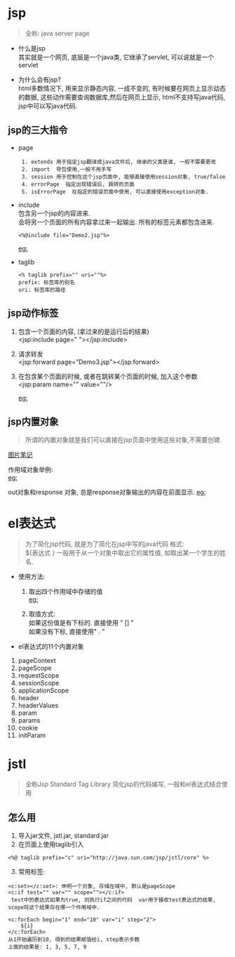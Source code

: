 # jsp
> 全称: java server page      
* 什么是jsp        
  其实就是一个网页, 底层是一个java类, 它继承了servlet, 可以说就是一个servlet
  
* 为什么会有jsp?      
html多数情况下, 用来显示静态内容, 一成不变的, 有时候要在网页上显示动态的数据,
这些动作需要查询数据库,然后在网页上显示, html不支持写java代码,
jsp中可以写java代码.

## jsp的三大指令
*  page     

        1. extends 用于指定jsp翻译成java文件后, 继承的父类是谁, 一般不需要更改
        2. import  导包使用,一般不用手写
        3. session 用于控制在这个jsp页面中, 能够直接使用session对象, true/false
        4. errorPage  指定出现错误后, 跳转的页面
        5. isErrorPage  在指定的错误页面中使用, 可以直接使用exception对象.
        
* include       
  包含另一个jsp的内容进来.        
  会将另一个页面的所有内容拿过来一起输出. 所有的标签元素都包含进来.
  ```
  <%@include file="Demo2.jsp"%>
  ```
  [eg:](file:///G:\cache\idea\java\jspDemo\src\main\webapp\page&include\Demo1.jsp)

  
*  taglib       
   ```
   <% taglib prefix="" uri=""%> 
   prefix: 标签库的别名
   uri: 标签库的路径
   ```
   
## jsp动作标签
1. 包含一个页面的内容, (拿过来的是运行后的结果)      
   <jsp:include page=" "></jsp:include>
2. 请求转发      
   <jsp:forward page="Demo3.jsp"></jsp:forward>
3. 在包含某个页面的时候, 或者在跳转某个页面的时候, 加入这个参数     
   <jsp:param name="" value=""/>
   
   [eg: ](file:///G:\cache\idea\java\jspDemo\src\main\webapp\jsp_action\Demo1.jsp)

## jsp内置对象
> 所谓的内置对象就是我们可以直接在jsp页面中使用这些对象,不需要创建.       

   [图片笔记](file:///G:\cache\idea\java\jspDemo\Snipaste_2020-01-02_18-32-02.png)          

作用域对象举例:        
[eg: ](file:///G:\cache\idea\java\jspDemo\src\main\webapp\builtInObject\Demo1.jsp)          

out对象和response 对象, 总是response对象输出的内容在前面显示. 
[eg:](file:///G:\cache\idea\java\jspDemo\src\main\webapp\builtInObject\Demo4.jsp)



# el表达式
> 为了简化jsp代码, 就是为了简化在jsp中写的java代码
格式:         
${表达式 }     一般用于从一个对象中取出它的属性值, 如取出某一个学生的姓名.
* 使用方法:     
    1. 取出四个作用域中存储的值     
    [eg: ](file:///G:\cache\idea\java\jspDemo\src\main\webapp\el\Demo1.jsp)

    2. 取值方式:        
    如果这份值是有下标的. 直接使用 " [] "      
    如果没有下标, 直接使用" .  "
    
* el表达式的11个内置对象
1. pageContext
2. pageScope
3. requestScope
4. sessionScope
5. applicationScope
6. header
7. headerValues
8. param
9. params
10. cookie
11. initParam


# jstl
> 全称Jsp Standard Tag Library 简化jsp的代码编写, 一般和el表达式结合使用

## 怎么用
1. 导入jar文件, jstl.jar,  standard.jar
2. 在页面上使用taglib引入       
```
<%@ taglib prefix="c" uri="http://java.sun.com/jsp/jstl/core" %>
```
3. 常用标签: 
```
<c:set></c:set>: 申明一个对象, 存储在域中, 默认是pageScope
<c:if test="" var="" scope=""></c:if>       
 test中的表达式如果为true, 则执行if之间的代码  var用于接收test表达式的结果, scope将这个结果存在哪一个作用域中.
```

```
<c:forEach begin="1" end="10" var="i" step="2">
    ${i}
</c:forEach>
从1开始遍历到10, 得到的结果赋值给i, step表示步数      
上面的结果是: 1, 3, 5, 7, 9
```













   